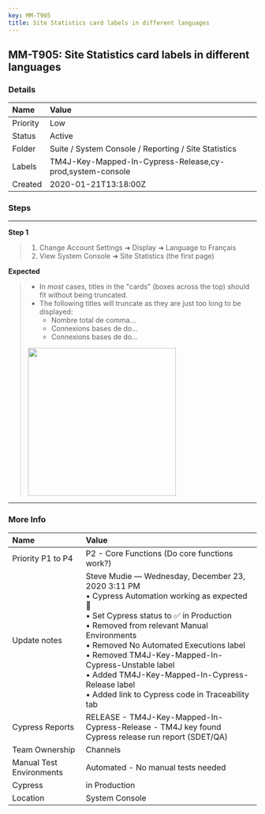 ```yaml
---
key: MM-T905
title: Site Statistics card labels in different languages
---
```


## MM-T905: Site Statistics card labels in different languages

### Details

| Name     | Value                                                     |
| :------- | :-------------------------------------------------------- |
| Priority | Low                                                       |
| Status   | Active                                                    |
| Folder   | Suite / System Console / Reporting / Site Statistics      |
| Labels   | TM4J-Key-Mapped-In-Cypress-Release,cy-prod,system-console |
| Created  | 2020-01-21T13:18:00Z                                      |

### Steps

<hr/>

**Step 1**

> <article><ol><li>Change Account Settings ➜ Display ➜ Language to Français</li><li>View System Console ➜ Site Statistics (the first page)</li></ol></article>

**Expected**

> <article><ul><li>In <em>most&nbsp;</em>cases, titles in the "cards" (boxes across the top) should fit without being truncated.&nbsp;</li><li>The following titles will truncate as they are just too long to be displayed:<ul><li>Nombre total de comma...</li><li>Connexions bases de do...</li><li>Connexions bases de do...</li></ul></li></ul><img src="https://smartbear-tm4j-prod-us-west-2-attachment-rich-text.s3.us-west-2.amazonaws.com/embedded-f3277290f945470c4add5d21ef3dc7ca7b74388fc7152bfb6b99ae58c66a95a8-1601659210521-Truncate+in+French.png" style="width: 300px;" class="fr-fil fr-dib"></article>

<hr/>

### More Info

| Name                     | Value                                                                                                                                                                                                                                                                                                                                                                                                |
| :----------------------- | :--------------------------------------------------------------------------------------------------------------------------------------------------------------------------------------------------------------------------------------------------------------------------------------------------------------------------------------------------------------------------------------------------- |
| Priority P1 to P4        | P2 - Core Functions (Do core functions work?)                                                                                                                                                                                                                                                                                                                                                        |
| Update notes             | Steve Mudie — Wednesday, December 23, 2020 3:11 PM<br>• Cypress Automation working as expected 🎉<br>• Set Cypress status to ✅ in Production<br>• Removed from relevant Manual Environments<br>• Removed No Automated Executions label<br>• Removed TM4J-Key-Mapped-In-Cypress-Unstable label<br>• Added TM4J-Key-Mapped-In-Cypress-Release label<br>• Added link to Cypress code in Traceability tab |
| Cypress Reports          | RELEASE - TM4J-Key-Mapped-In-Cypress-Release - TM4J key found Cypress release run report (SDET/QA)                                                                                                                                                                                                                                                                                                   |
| Team Ownership           | Channels                                                                                                                                                                                                                                                                                                                                                                                             |
| Manual Test Environments | Automated - No manual tests needed                                                                                                                                                                                                                                                                                                                                                                   |
| Cypress                  | in Production                                                                                                                                                                                                                                                                                                                                                                                        |
| Location                 | System Console                                                                                                                                                                                                                                                                                                                                                                                       |
